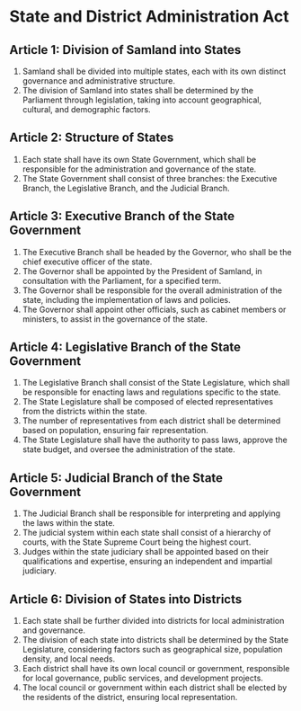 # State and District Administration Act

## Article 1: Division of Samland into States
1. Samland shall be divided into multiple states, each with its own distinct governance and administrative structure.
2. The division of Samland into states shall be determined by the Parliament through legislation, taking into account geographical, cultural, and demographic factors.

## Article 2: Structure of States
1. Each state shall have its own State Government, which shall be responsible for the administration and governance of the state.
2. The State Government shall consist of three branches: the Executive Branch, the Legislative Branch, and the Judicial Branch.

## Article 3: Executive Branch of the State Government
1. The Executive Branch shall be headed by the Governor, who shall be the chief executive officer of the state.
2. The Governor shall be appointed by the President of Samland, in consultation with the Parliament, for a specified term.
3. The Governor shall be responsible for the overall administration of the state, including the implementation of laws and policies.
4. The Governor shall appoint other officials, such as cabinet members or ministers, to assist in the governance of the state.

## Article 4: Legislative Branch of the State Government
1. The Legislative Branch shall consist of the State Legislature, which shall be responsible for enacting laws and regulations specific to the state.
2. The State Legislature shall be composed of elected representatives from the districts within the state.
3. The number of representatives from each district shall be determined based on population, ensuring fair representation.
4. The State Legislature shall have the authority to pass laws, approve the state budget, and oversee the administration of the state.

## Article 5: Judicial Branch of the State Government
1. The Judicial Branch shall be responsible for interpreting and applying the laws within the state.
2. The judicial system within each state shall consist of a hierarchy of courts, with the State Supreme Court being the highest court.
3. Judges within the state judiciary shall be appointed based on their qualifications and expertise, ensuring an independent and impartial judiciary.

## Article 6: Division of States into Districts
1. Each state shall be further divided into districts for local administration and governance.
2. The division of each state into districts shall be determined by the State Legislature, considering factors such as geographical size, population density, and local needs.
3. Each district shall have its own local council or government, responsible for local governance, public services, and development projects.
4. The local council or government within each district shall be elected by the residents of the district, ensuring local representation.
